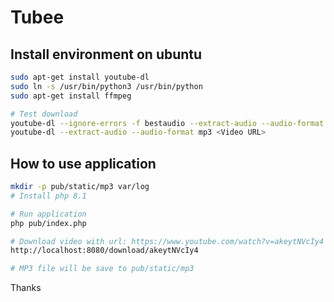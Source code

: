 # Tubee

## Install environment on ubuntu
```bash
sudo apt-get install youtube-dl
sudo ln -s /usr/bin/python3 /usr/bin/python
sudo apt-get install ffmpeg

# Test download
youtube-dl --ignore-errors -f bestaudio --extract-audio --audio-format mp3 --audio-quality 0 -o '%(title)s.%(ext)s' "$1"
youtube-dl --extract-audio --audio-format mp3 <Video URL>
```
## How to use application
```bash
mkdir -p pub/static/mp3 var/log
# Install php 8.1

# Run application
php pub/index.php

# Download video with url: https://www.youtube.com/watch?v=akeytNVcIy4
http://localhost:8080/download/akeytNVcIy4

# MP3 file will be save to pub/static/mp3
```
Thanks